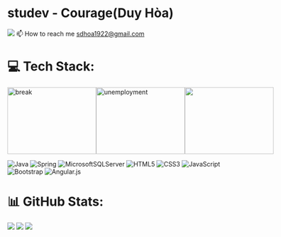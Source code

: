 # studev - Courage(Duy Hòa) 
[![](https://visitcount.itsvg.in/api?id=studev1922&icon=0&color=1)](https://visitcount.itsvg.in)
📫 How to reach me [sdhoa1922@gmail.com](mailto:sdhoa1922@gmail.com)


# 💻 Tech Stack:
<div style="display: flex">
  <img src="https://cdn.dribbble.com/users/1217613/screenshots/3866417/3.gif" alt="break" style="width:200px; height:150px; object-fit: cover;"/>
  <img src="https://media2.giphy.com/media/MERjhyzVjYKWdCR1Y6/giphy.gif" alt="unemployment" style="width:200px; height:150px; object-fit: cover;"/>
  <img src="https://www.plerdy.com/wp-content/uploads/2023/07/giphy-13.gif" style="width:200px; height:150px; object-fit: cover;"/>
</div>

![Java](https://img.shields.io/badge/java-%23ED8B00.svg?style=for-the-badge&logo=java&logoColor=white)
![Spring](https://img.shields.io/badge/spring-%236DB33F.svg?style=for-the-badge&logo=spring&logoColor=white)
![MicrosoftSQLServer](https://img.shields.io/badge/Microsoft%20SQL%20Sever-CC2927?style=for-the-badge&logo=microsoft%20sql%20server&logoColor=white)
![HTML5](https://img.shields.io/badge/html5-%23E34F26.svg?style=for-the-badge&logo=html5&logoColor=white)
![CSS3](https://img.shields.io/badge/css3-%231572B6.svg?style=for-the-badge&logo=css3&logoColor=white)
![JavaScript](https://img.shields.io/badge/javascript-%23323330.svg?style=for-the-badge&logo=javascript&logoColor=%23F7DF1E)
![Bootstrap](https://img.shields.io/badge/bootstrap-%23563D7C.svg?style=for-the-badge&logo=bootstrap&logoColor=white)
![Angular.js](https://img.shields.io/badge/angular.js-%23E23237.svg?style=for-the-badge&logo=angularjs&logoColor=white)

# 📊 GitHub Stats:
![](https://github-readme-stats.vercel.app/api?username=studev1922&theme=react&hide_border=false&include_all_commits=false&count_private=false)
![](https://github-readme-stats.vercel.app/api/top-langs/?username=studev1922&theme=react&hide_border=false&include_all_commits=false&count_private=false&layout=compact)
![](https://github-readme-streak-stats.herokuapp.com/?user=studev1922&theme=react&hide_border=false)


<!-- Proudly created with GPRM ( https://gprm.itsvg.in ) -->
